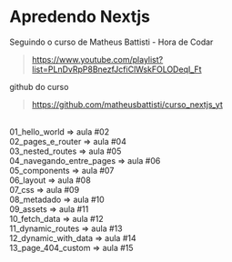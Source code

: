 # Apredendo Nextjs

Seguindo o curso de Matheus Battisti - Hora de Codar

> https://www.youtube.com/playlist?list=PLnDvRpP8BnezfJcfiClWskFOLODeqI_Ft

github do curso

> https://github.com/matheusbattisti/curso_nextjs_yt

<br>
01_hello_world => aula #02
<br>
02_pages_e_router => aula #04
<br>
03_nested_routes => aula #05
<br>
04_navegando_entre_pages => aula #06
<br>
05_components => aula #07
<br>
06_layout => aula #08
<br>
07_css => aula #09
<br>
08_metadado => aula #10
<br>
09_assets => aula #11
<br>
10_fetch_data => aula #12
<br>
11_dynamic_routes => aula #13
<br>
12_dynamic_with_data => aula #14
<br>
13_page_404_custom => aula #15
<br>

